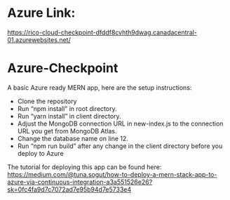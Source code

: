 # Azure Link:
https://rico-cloud-checkpoint-dfddf8cvhth9dwag.canadacentral-01.azurewebsites.net/


# Azure-Checkpoint
A basic Azure ready MERN app, here are the setup instructions:
- Clone the repository 
- Run “npm install” in root directory.
- Run “yarn install” in client directory.
- Adjust the MongoDB connection URL in new-index.js to the connection URL you get from MongoDB Atlas.
- Change the database name on line 12.
- Run “npm run build” after any change in the client directory before you deploy to Azure

The tutorial for deploying this app can be found here:
https://medium.com/@tuna.sogut/how-to-deploy-a-mern-stack-app-to-azure-via-continuous-integration-a3a551526e26?sk=0fc4fa9d7c7072ad7e95b94d7e5733e4

